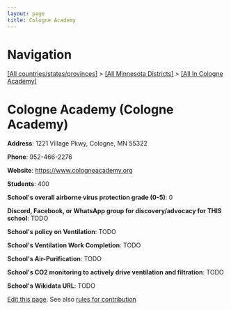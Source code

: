 ```yaml
---
layout: page
title: Cologne Academy
---
```

# Navigation

[[All countries/states/provinces]](../../..) > [[All Minnesota Districts]](../..) > [[All In Cologne Academy]](..)

# Cologne Academy (Cologne Academy)

**Address**: 1221 Village Pkwy, Cologne, MN 55322

**Phone**: 952-466-2276

**Website**: <https://www.cologneacademy.org>

**Students**: 400

**School's overall airborne virus protection grade (0-5)**: 0

**Discord, Facebook, or WhatsApp group for discovery/advocacy for THIS school**: TODO

**School's policy on Ventilation**: TODO

**School's Ventilation Work Completion**: TODO

**School's Air-Purification**: TODO

**School's CO2 monitoring to actively drive ventilation and filtration**: TODO

**School's Wikidata URL**: TODO


[Edit this page](https://github.com/ventilate-schools/MN/edit/main/./Cologne_Academy/Cologne_Academy.md). See also [rules for contribution](../../../contribution-rules/)